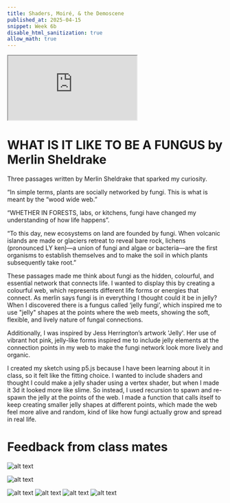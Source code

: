 ```yaml
---
title: Shaders, Moiré, & the Demoscene
published_at: 2025-04-15
snippet: Week 6b
disable_html_sanitization: true
allow_math: true
---
```


<iframe id="sketch" src="https://editor.p5js.org/Ranianazz/full/BUxKnC-V6"></iframe>

<script type="module">

    const iframe  = document.getElementById ("sketch")
    iframe.width  = iframe.parentNode.scrollWidth
    iframe.height = iframe.width * 9 / 16 + 42

</script>

# WHAT IS IT LIKE TO BE A FUNGUS by Merlin Sheldrake

Three passages written by Merlin Sheldrake that sparked my curiosity.

“In simple terms, plants are
socially networked by fungi. This is what is meant by the “wood wide
web.”

“WHETHER IN FORESTS, labs, or kitchens, fungi have changed my understanding of how life happens”.

“To this day, new ecosystems on land are founded by fungi. When volcanic islands are made or glaciers retreat to reveal bare rock, lichens (pronounced LY ken)—a union of fungi and algae or bacteria—are the first organisms to establish themselves and to make the soil in which plants subsequently take root.”

These passages made me think about fungi as the hidden, colourful, and essential network that connects life. I wanted to display this by creating a colourful web, which represents different life forms or energies that connect. As merlin says fungi is in everything I thought could it be in jelly? When I discovered there is a fungus called ‘jelly fungi’, which inspired me to use "jelly" shapes at the points where the web meets, showing the soft, flexible, and lively nature of fungal connections.

Additionally, I was inspired by Jess Herrington’s artwork 'Jelly'. Her use of vibrant hot pink, jelly-like forms inspired me to include jelly elements at the connection points in my web to make the fungi network look more lively and organic.

I created my sketch using p5.js because I have been learning about it in class, so it felt like the fitting choice. I wanted to include shaders and thought I could make a jelly shader using a vertex shader, but when I made it 3d it looked more like slime. So instead, I used recursion to spawn and re-spawn the jelly at the points of the web. I made a function that calls itself to keep creating smaller jelly shapes at different points, which made the web feel more alive and random, kind of like how fungi actually grow and spread in real life.

# Feedback from class mates

![alt text](joolie.png)

![alt text](Travv.png)

![alt text](lanchu.png)
![alt text](L1.png)
![alt text](l2.png)
![alt text](l3.png)

<div style="height: 100px;"></div>
